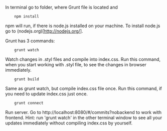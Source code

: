 In terminal go to folder, where Grunt file is located and 
```
	npm install
```
npm will run, if there is node.js installed on your machine.
To install node.js go to (nodejs.org)[http://nodejs.org/].

Grunt has 3 commands:
```
	grunt watch
```
Watch changes in .styl files and compile into index.css. Run this command, when you start working with .styl file, to see the changes in browser immediately.

```
	grunt build
```
Same as grunt watch, but compile index.css file once. Run this command, if you need to update index.css just once.

```
	grunt connect
```
Run server. Go to http://localhost:8080/#/commits?nobackend to work with frontend.
Hint: run 'grunt watch' in the other terminal window to see all your updates immediately without compiling index.css by yourself. 